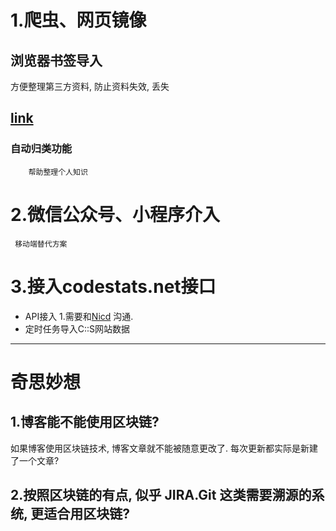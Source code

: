 
# 1.爬虫、网页镜像
## 浏览器书签导入
 方便整理第三方资料, 防止资料失效, 丢失  

## [link](plan)
### 自动归类功能
		帮助整理个人知识
		
# 2.微信公众号、小程序介入
	 移动端替代方案
# 3.接入codestats.net接口
- API接入
1.需要和[Nicd](https://codestats.net/users/Nicd "Nicd") 沟通.
-  定时任务导入C::S网站数据
------------


# 奇思妙想
## 1.博客能不能使用区块链?
如果博客使用区块链技术, 博客文章就不能被随意更改了. 每次更新都实际是新建了一个文章?

## 2.按照区块链的有点, 似乎 JIRA.Git 这类需要溯源的系统, 更适合用区块链?
